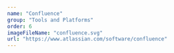 ```yaml
---
name: "Confluence"
group: "Tools and Platforms"
order: 6
imageFileName: "confluence.svg"
url: "https://www.atlassian.com/software/confluence"
---
```

